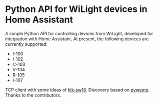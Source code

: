 # Python API for WiLight devices in Home Assistant

A simple Python API for controlling devices from WiLight, developed for integration with Home Assistant. At present, the following devices are currently supported:

- I-100
- I-102
- C-103
- V-104
- R-105
- I-107

TCP client with some ideas of [hlk-sw16](https://github.com/jameshilliard/hlk-sw16).
Discovery based on [pywemo](https://github.com/pavoni/pywemo).
Thanks to the contributors.
